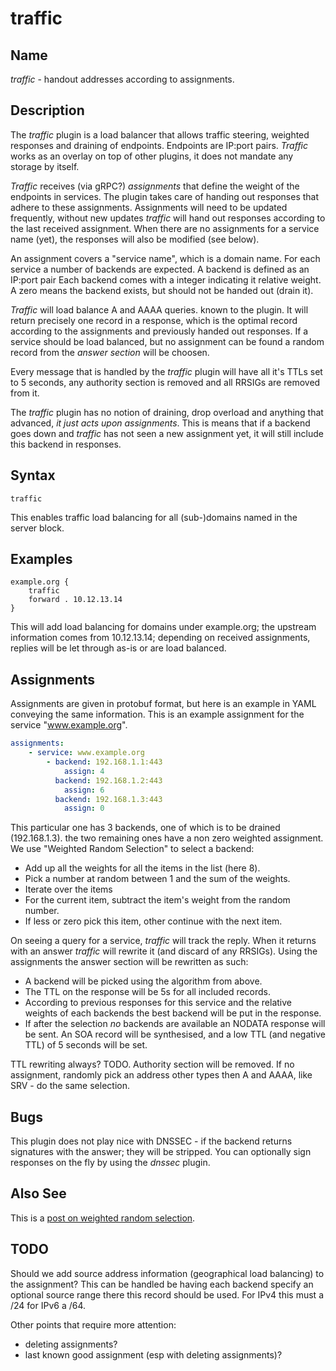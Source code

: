 # traffic

## Name

*traffic* - handout addresses according to assignments.

## Description

The *traffic* plugin is a load balancer that allows traffic steering, weighted responses and
draining of endpoints. Endpoints are IP:port pairs. *Traffic* works as an overlay on top of other
plugins, it does not mandate any storage by itself.

*Traffic* receives (via gRPC?) *assignments* that define the weight of the endpoints in services.
The plugin takes care of handing out responses that adhere to these assignments. Assignments will
need to be updated frequently, without new updates *traffic* will hand out responses according to
the last received assignment. When there are no assignments for a service name (yet), the responses
will also be modified (see below).

An assignment covers a "service name", which is a domain name. For each service a number of backends
are expected. A backend is defined as an IP:port pair Each backend comes with a integer indicating
it relative weight. A zero means the backend exists, but should not be handed out (drain it).

*Traffic* will load balance A and AAAA queries. known to the plugin. It will return precisely one
record in a response, which is the optimal record according to the assignments and previously handed
out responses. If a service should be load balanced, but no assignment can be found a random record
from the *answer section* will be choosen.

Every message that is handled by the *traffic* plugin will have all it's TTLs set to 5 seconds,
any authority section is removed and all RRSIGs are removed from it.

The *traffic* plugin has no notion of draining, drop overload and anything that advanced, *it just
acts upon assignments*. This is means that if a backend goes down and *traffic* has not seen a new
assignment yet, it will still include this backend in responses.

## Syntax

~~~
traffic
~~~

This enables traffic load balancing for all (sub-)domains named in the server block.

## Examples

~~~ corefile
example.org {
    traffic
    forward . 10.12.13.14
}
~~~

This will add load balancing for domains under example.org; the upstream information comes from
10.12.13.14; depending on received assignments, replies will be let through as-is or are load balanced.

## Assignments

Assignments are given in protobuf format, but here is an example in YAML conveying the same
information. This is an example assignment for the service "www.example.org".

~~~ yaml
assignments:
    - service: www.example.org
        - backend: 192.168.1.1:443
            assign: 4
          backend: 192.168.1.2:443
            assign: 6
          backend: 192.168.1.3:443
            assign: 0
~~~

This particular one has 3 backends, one of which is to be drained (192.168.1.3). the two remaining
ones have a non zero weighted assignment. We use "Weighted Random Selection" to select a backend:

* Add up all the weights for all the items in the list (here 8).
* Pick a number at random between 1 and the sum of the weights.
* Iterate over the items
* For the current item, subtract the item's weight from the random number.
* If less or zero pick this item, other continue with the next item.

On seeing a query for a service, *traffic* will track the reply. When it returns with an answer
*traffic* will rewrite it (and discard of any RRSIGs). Using the assignments the answer section will
be rewritten as such:

* A backend will be picked using the algorithm from above.
* The TTL on the response will be 5s for all included records.
* According to previous responses for this service and the relative weights of each backends the
  best backend will be put in the response.
* If after the selection *no* backends are available an NODATA response will be sent. An SOA
  record will be synthesised, and a low TTL (and negative TTL) of 5 seconds will be set.

TTL rewriting always? TODO.
Authority section will be removed.
If no assignment, randomly pick an address
other types then A and AAAA, like SRV - do the same selection.

## Bugs

This plugin does not play nice with DNSSEC - if the backend returns signatures with the answer; they
will be stripped. You can optionally sign responses on the fly by using the *dnssec* plugin.

## Also See

This is a [post on weighted random
selection](https://medium.com/@peterkellyonline/weighted-random-selection-3ff222917eb6).

## TODO

Should we add source address information (geographical load balancing) to the assignment? This can
be handled be having each backend specify an optional source range there this record should be used.
For IPv4 this must a /24 for IPv6 a /64.

Other points that require more attention:

* deleting assignments?
* last known good assignment (esp with deleting assignments)?
